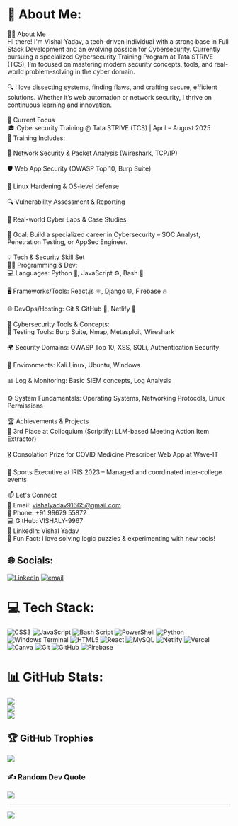 # 💫 About Me:
👨‍💻 About Me<br>Hi there! I'm Vishal Yadav, a tech-driven individual with a strong base in Full Stack Development and an evolving passion for Cybersecurity. Currently pursuing a specialized Cybersecurity Training Program at Tata STRIVE (TCS), I’m focused on mastering modern security concepts, tools, and real-world problem-solving in the cyber domain.<br><br>🔍 I love dissecting systems, finding flaws, and crafting secure, efficient solutions. Whether it’s web automation or network security, I thrive on continuous learning and innovation.<br><br>🚀 Current Focus<br>🎓 Cybersecurity Training @ Tata STRIVE (TCS) | April – August 2025<br>📌 Training Includes:<br><br>🔐 Network Security & Packet Analysis (Wireshark, TCP/IP)<br><br>🛡️ Web App Security (OWASP Top 10, Burp Suite)<br><br>🐧 Linux Hardening & OS-level defense<br><br>🔍 Vulnerability Assessment & Reporting<br><br>🧠 Real-world Cyber Labs & Case Studies<br><br>💼 Goal: Build a specialized career in Cybersecurity – SOC Analyst, Penetration Testing, or AppSec Engineer.<br><br>💡 Tech & Security Skill Set<br>🧑‍💻 Programming & Dev:<br>💻 Languages: Python 🐍, JavaScript ⚙️, Bash 🐚<br><br>🖥️ Frameworks/Tools: React.js ⚛️, Django 🌐, Firebase 🔥<br><br>🌐 DevOps/Hosting: Git & GitHub 🧬, Netlify 🚀<br><br>🔐 Cybersecurity Tools & Concepts:<br>🧪 Testing Tools: Burp Suite, Nmap, Metasploit, Wireshark<br><br>🌍 Security Domains: OWASP Top 10, XSS, SQLi, Authentication Security<br><br>🐧 Environments: Kali Linux, Ubuntu, Windows<br><br>📊 Log & Monitoring: Basic SIEM concepts, Log Analysis<br><br>⚙️ System Fundamentals: Operating Systems, Networking Protocols, Linux Permissions<br><br>🏆 Achievements & Projects<br>🥉 3rd Place at Colloquium (Scriptify: LLM-based Meeting Action Item Extractor)<br><br>🎖️ Consolation Prize for COVID Medicine Prescriber Web App at Wave-IT<br><br>🏀 Sports Executive at IRIS 2023 – Managed and coordinated inter-college events<br><br>📫 Let's Connect<br>📧 Email: vishalyadav91665@gmail.com<br>📱 Phone: +91 99679 55872<br>💻 GitHub: VISHALY-9967<br>🔗 LinkedIn: Vishal Yadav<br>🧩 Fun Fact: I love solving logic puzzles & experimenting with new tools!


## 🌐 Socials:
[![LinkedIn](https://img.shields.io/badge/LinkedIn-%230077B5.svg?logo=linkedin&logoColor=white)](https://linkedin.com/in/https://www.linkedin.com/in/vishal-tech/) [![email](https://img.shields.io/badge/Email-D14836?logo=gmail&logoColor=white)](mailto:vishalyadav91665@gmail.com) 

# 💻 Tech Stack:
![CSS3](https://img.shields.io/badge/css3-%231572B6.svg?style=for-the-badge&logo=css3&logoColor=white) ![JavaScript](https://img.shields.io/badge/javascript-%23323330.svg?style=for-the-badge&logo=javascript&logoColor=%23F7DF1E) ![Bash Script](https://img.shields.io/badge/bash_script-%23121011.svg?style=for-the-badge&logo=gnu-bash&logoColor=white) ![PowerShell](https://img.shields.io/badge/PowerShell-%235391FE.svg?style=for-the-badge&logo=powershell&logoColor=white) ![Python](https://img.shields.io/badge/python-3670A0?style=for-the-badge&logo=python&logoColor=ffdd54) ![Windows Terminal](https://img.shields.io/badge/Windows%20Terminal-%234D4D4D.svg?style=for-the-badge&logo=windows-terminal&logoColor=white) ![HTML5](https://img.shields.io/badge/html5-%23E34F26.svg?style=for-the-badge&logo=html5&logoColor=white) ![React](https://img.shields.io/badge/react-%2320232a.svg?style=for-the-badge&logo=react&logoColor=%2361DAFB) ![MySQL](https://img.shields.io/badge/mysql-4479A1.svg?style=for-the-badge&logo=mysql&logoColor=white) ![Netlify](https://img.shields.io/badge/netlify-%23000000.svg?style=for-the-badge&logo=netlify&logoColor=#00C7B7) ![Vercel](https://img.shields.io/badge/vercel-%23000000.svg?style=for-the-badge&logo=vercel&logoColor=white) ![Canva](https://img.shields.io/badge/Canva-%2300C4CC.svg?style=for-the-badge&logo=Canva&logoColor=white) ![Git](https://img.shields.io/badge/git-%23F05033.svg?style=for-the-badge&logo=git&logoColor=white) ![GitHub](https://img.shields.io/badge/github-%23121011.svg?style=for-the-badge&logo=github&logoColor=white) ![Firebase](https://img.shields.io/badge/firebase-%23039BE5.svg?style=for-the-badge&logo=firebase)
# 📊 GitHub Stats:
![](https://github-readme-stats.vercel.app/api?username=VISHALY-9967&theme=dark&hide_border=false&include_all_commits=false&count_private=false)<br/>
![](https://nirzak-streak-stats.vercel.app/?user=VISHALY-9967&theme=dark&hide_border=false)<br/>
![](https://github-readme-stats.vercel.app/api/top-langs/?username=VISHALY-9967&theme=dark&hide_border=false&include_all_commits=false&count_private=false&layout=compact)

## 🏆 GitHub Trophies
![](https://github-profile-trophy.vercel.app/?username=VISHALY-9967&theme=radical&no-frame=false&no-bg=false&margin-w=4)

### ✍️ Random Dev Quote
![](https://quotes-github-readme.vercel.app/api?type=horizontal&theme=radical)

---
[![](https://visitcount.itsvg.in/api?id=VISHALY-9967&icon=0&color=1)](https://visitcount.itsvg.in)

<!-- Proudly created with GPRM ( https://gprm.itsvg.in ) -->

